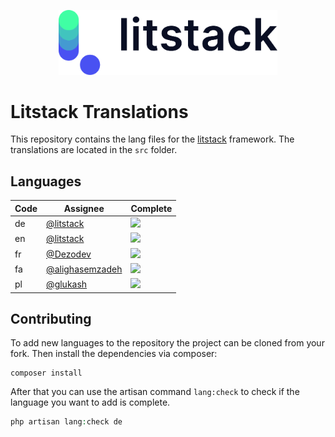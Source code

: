 <p align="center">
    <img width="350px" style="max-width:100%;" src="https://raw.githubusercontent.com/litstack/art/master/logo/png/litstack_logo.png">
</p>

# Litstack Translations

This repository contains the lang files for the [litstack](https://litstack.io)
framework. The translations are located in the `src` folder.

## Languages

<div class="languages-start"></div>

| Code | Assignee                                 | Complete                                                     |
| ---- | ---------------------------------------- | ------------------------------------------------------------ |
| de   | [@litstack](https://github.com/litstack) | <img src="https://img.shields.io/badge/-complete-%239ff2ae"> |
| en   | [@litstack](https://github.com/litstack) | <img src="https://img.shields.io/badge/-complete-%239ff2ae"> |
| fr   | [@Dezodev](https://github.com/Dezodev) | <img src="https://img.shields.io/badge/-complete-%239ff2ae"> |
| fa   | [@alighasemzadeh](https://github.com/alighasemzadeh) | <img src="https://img.shields.io/badge/-complete-%239ff2ae"> |
| pl   | [@glukash](https://github.com/glukash) | <img src="https://img.shields.io/badge/-complete-%239ff2ae"> |

<div class="languages-end"></div>

## Contributing

To add new languages to the repository the project can be cloned from your fork.
Then install the dependencies via composer:

```shell
composer install
```

After that you can use the artisan command `lang:check` to check if the language
you want to add is complete.

```php
php artisan lang:check de
```
